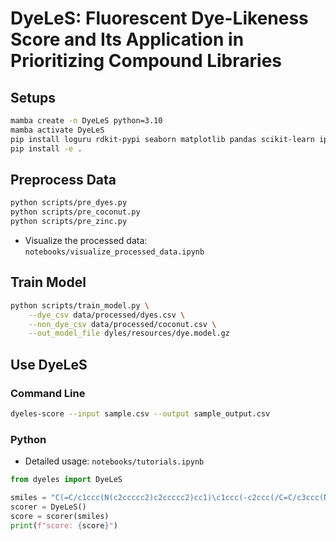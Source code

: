 # DyeLeS: Fluorescent Dye-Likeness Score and Its Application in Prioritizing Compound Libraries

## Setups

```bash
mamba create -n DyeLeS python=3.10
mamba activate DyeLeS
pip install loguru rdkit-pypi seaborn matplotlib pandas scikit-learn ipykernel absl-py tqdm "numpy<2"
pip install -e .
```

## Preprocess Data

```bash
python scripts/pre_dyes.py
python scripts/pre_coconut.py
python scripts/pre_zinc.py
```

- Visualize the processed data: `notebooks/visualize_processed_data.ipynb`

## Train Model

```bash
python scripts/train_model.py \
    --dye_csv data/processed/dyes.csv \
    --non_dye_csv data/processed/coconut.csv \
    --out_model_file dyles/resources/dye.model.gz
```

## Use DyeLeS

### Command Line

```bash
dyeles-score --input sample.csv --output sample_output.csv
```

### Python

- Detailed usage: `notebooks/tutorials.ipynb`

```python
from dyeles import DyeLeS

smiles = "C(=C/c1ccc(N(c2ccccc2)c2ccccc2)cc1)\c1ccc(-c2ccc(/C=C/c3ccc(N(c4ccccc4)c4ccccc4)cc3)cc2)cc1"
scorer = DyeLeS()
score = scorer(smiles)
print(f"score: {score}")
```
